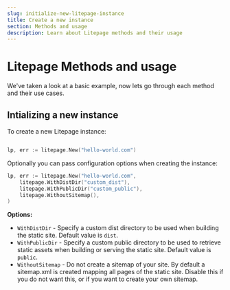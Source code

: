 ```yaml
---
slug: initialize-new-litepage-instance
title: Create a new instance
section: Methods and usage
description: Learn about Litepage methods and their usage
---
```


# Litepage Methods and usage

We've taken a look at a basic example, now lets go through each method and their use cases.

## Intializing a new instance

To create a new Litepage instance:

```go

lp, err := litepage.New("hello-world.com")

```

Optionally you can pass configuration options when creating the instance:

```go
lp, err := litepage.New("hello-world.com",
    litepage.WithDistDir("custom_dist"),
    litepage.WithPublicDir("custom_public"),
    litepage.WithoutSitemap(),
)
```

**Options:**

- `WithDistDir` - Specify a custom dist directory to be used when building the static site. Default value is `dist`.
- `WithPublicDir` - Specify a custom public directory to be used to retrieve static assets when building or serving the static site. Default value is `public`.
- `WithoutSitemap` - Do not create a sitemap of your site. By default a sitemap.xml is created mapping all pages of the static site. Disable this if you do not want this, or if you want to create your own sitemap.
